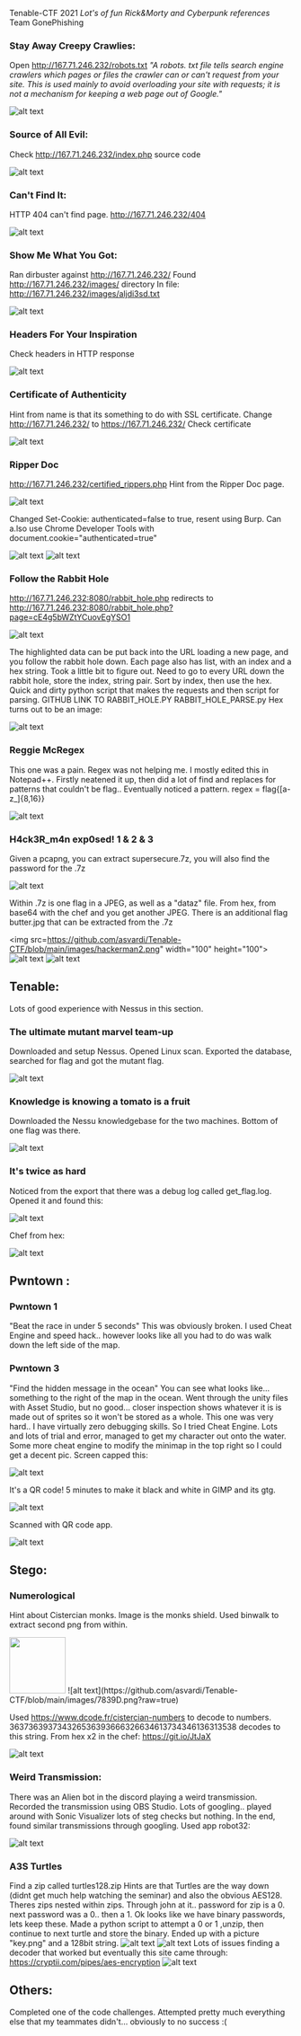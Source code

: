 Tenable-CTF 2021<a name="TOP"></a>
_Lot's of fun Rick&Morty and Cyberpunk references_
Team GonePhishing

### Stay Away Creepy Crawlies:
Open http://167.71.246.232/robots.txt
_"A robots. txt file tells search engine crawlers which pages or files the crawler can or can't request from your site. This is used mainly to avoid overloading your site with requests; it is not a mechanism for keeping a web page out of Google."_

![alt text](https://github.com/asvardi/Tenable-CTF/blob/main/images/stay_away_creepy_crawlers.png?raw=true)


### Source of All Evil:


Check http://167.71.246.232/index.php source code


![alt text](https://github.com/asvardi/Tenable-CTF/blob/main/images/source_of_all_evil.png?raw=true)

### Can't Find It:
HTTP 404 can't find page.
http://167.71.246.232/404


![alt text](https://github.com/asvardi/Tenable-CTF/blob/main/images/cant_find_it.png?raw=true)

### Show Me What You Got:
Ran dirbuster against http://167.71.246.232/ 
Found http://167.71.246.232/images/ directory
In file: http://167.71.246.232/images/aljdi3sd.txt


![alt text](https://github.com/asvardi/Tenable-CTF/blob/main/images/show_me_what_you_got.png?raw=true)

### Headers For Your Inspiration
Check headers in HTTP response


![alt text](https://github.com/asvardi/Tenable-CTF/blob/main/images/headers_for_your_inspiration.png?raw=true)

### Certificate of Authenticity
Hint from name is that its something to do with SSL certificate. Change http://167.71.246.232/ to https://167.71.246.232/
Check certificate


![alt text](https://github.com/asvardi/Tenable-CTF/blob/main/images/certificate.png?raw=true)

### Ripper Doc
http://167.71.246.232/certified_rippers.php
Hint from the Ripper Doc page.


![alt text](https://github.com/asvardi/Tenable-CTF/blob/main/images/ripper_doc.png?raw=true)


Changed Set-Cookie: authenticated=false to true, resent using Burp.
Can a.lso use Chrome Developer Tools with document.cookie="authenticated=true"


![alt text](https://github.com/asvardi/Tenable-CTF/blob/main/images/ripper_doc2.png?raw=true)
![alt text](https://github.com/asvardi/Tenable-CTF/blob/main/images/ripper_doc3.png?raw=true)

### Follow the Rabbit Hole
http://167.71.246.232:8080/rabbit_hole.php redirects to http://167.71.246.232:8080/rabbit_hole.php?page=cE4g5bWZtYCuovEgYSO1


![alt text](https://github.com/asvardi/Tenable-CTF/blob/main/images/rabbit_hole1.png?raw=true)


The highlighted data can be put back into the URL loading a new page, and you follow the rabbit hole down.
Each page also has list, with an index and a hex string.
Took a little bit to figure out.
Need to go to every URL down the rabbit hole, store the index, string pair. Sort by index, then use the hex.
Quick and dirty python script that makes the requests and then script for parsing.
GITHUB LINK TO RABBIT_HOLE.PY RABBIT_HOLE_PARSE.py
Hex turns out to be an image:


![alt text](https://github.com/asvardi/Tenable-CTF/blob/main/images/rabbit_hole_flag.png?raw=true)

### Reggie McRegex
This one was a pain. Regex was not helping me. I mostly edited this in Notepad++. 
Firstly neatened it up, then did a lot of find and replaces for patterns that couldn't be flag.. Eventually noticed a pattern.
regex = flag{[a-z_]{8,16}}


![alt text](https://github.com/asvardi/Tenable-CTF/blob/main/images/reggie_regex.png?raw=true)

### H4ck3R_m4n exp0sed! 1 & 2 & 3
Given a pcapng, you can extract supersecure.7z, you will also find the password for the .7z


![alt text](https://github.com/asvardi/Tenable-CTF/blob/main/images/hackerman1.png?raw=true)


Within .7z is one flag in a JPEG, as well as a "dataz" file. From hex, from base64 with the chef and you get another JPEG.
There is an additional flag butter.jpg that can be extracted from the .7z


<img src=https://github.com/asvardi/Tenable-CTF/blob/main/images/hackerman2.png" width="100" height="100">
![alt text](https://github.com/asvardi/Tenable-CTF/blob/main/images/hackerman3.png?raw=true)
![alt text](https://github.com/asvardi/Tenable-CTF/blob/main/images/hackerman4.png?raw=true)

## Tenable:
Lots of good experience with Nessus in this section.

### The ultimate mutant marvel team-up
Downloaded and setup Nessus. Opened Linux scan. Exported the database, searched for flag and got the mutant flag.


![alt text](https://github.com/asvardi/Tenable-CTF/blob/main/images/mutant.png?raw=true)

### Knowledge is knowing a tomato is a fruit
Downloaded the Nessu knowledgebase for the two machines. Bottom of one flag was there.


![alt text](https://github.com/asvardi/Tenable-CTF/blob/main/images/knowledge.png?raw=true)

### It's twice as hard
Noticed from the export that there was a debug log called get_flag.log.
Opened it and found this:


![alt text](https://github.com/asvardi/Tenable-CTF/blob/main/images/twice_as_hard.png?raw=true)


Chef from hex:


![alt text](https://github.com/asvardi/Tenable-CTF/blob/main/images/twice_as_hard2.png?raw=true)

## Pwntown :
### Pwntown 1
"Beat the race in under 5 seconds"
This was obviously broken. I used Cheat Engine and speed hack.. however looks like all you had to do was walk down the left side of the map.

### Pwntown 3
"Find the hidden message in the ocean"
You can see what looks like... something to the right of the map in the ocean.
Went through the unity files with Asset Studio, but no good... closer inspection shows whatever it is is made out of sprites so it won't be stored as a whole.
This one was very hard.. I have virtually zero debugging skills. So I tried Cheat Engine. Lots and lots of trial and error, managed to get my character out onto the water.
Some more cheat engine to modify the minimap in the top right so I could get a decent pic. Screen capped this:


![alt text](https://github.com/asvardi/Tenable-CTF/blob/main/images/pwntwn3.png?raw=true)


It's a QR code!
5 minutes to make it black and white in GIMP and its gtg.


![alt text](https://github.com/asvardi/Tenable-CTF/blob/main/images/qr.png?raw=true)


Scanned with QR code app.


![alt text](https://github.com/asvardi/Tenable-CTF/blob/main/images/pwntown3flag.png?raw=true)

## Stego:
### Numerological
Hint about Cistercian monks. Image is the monks shield. Used binwalk to extract second png from within.


<img src="https://github.com/asvardi/Tenable-CTF/blob/main/images/shield.png" width="100" height="100">
![alt text](https://github.com/asvardi/Tenable-CTF/blob/main/images/7839D.png?raw=true)


Used https://www.dcode.fr/cistercian-numbers to decode to numbers.
363736393734326536393666326634613734346136313538 decodes to this string. From hex x2 in the chef: https://git.io/JtJaX


![alt text](https://github.com/asvardi/Tenable-CTF/blob/main/images/monks.png?raw=true)

### Weird Transmission:
There was an Alien bot in the discord playing a weird transmission.
Recorded the transmission using OBS Studio.
Lots of googling.. played around with Sonic Visualizer lots of steg checks but nothing.
In the end, found similar transmissions through googling. Used app robot32:


![alt text](https://github.com/asvardi/Tenable-CTF/blob/main/images/alien.png?raw=true)

### A3S Turtles
Find a zip called turtles128.zip Hints are that Turtles are the way down (didnt get much help watching the seminar) and also the obvious AES128.
Theres zips nested within zips. Through john at it.. password for zip is a 0. next password was a 0.. then a 1. Ok looks like we have binary passwords, lets keep these.
Made a python script to attempt a 0 or 1 ,unzip, then continue to next turtle and store the binary. Ended up with a picture "key.png" and a 128bit string.
![alt text](https://github.com/asvardi/Tenable-CTF/blob/main/images/key.png?raw=true)
![alt text](https://github.com/asvardi/Tenable-CTF/blob/main/images/binary_aes.png?raw=true)
Lots of issues finding a decoder that worked but eventually this site came through: https://cryptii.com/pipes/aes-encryption
![alt text](https://github.com/asvardi/Tenable-CTF/blob/main/images/turtles.png?raw=true)

## Others:
Completed one of the code challenges.
Attempted pretty much everything else that my teammates didn't... obviously to no success :(
